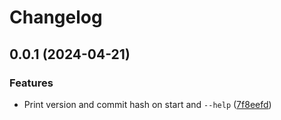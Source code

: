 # Changelog

## 0.0.1 (2024-04-21)

### Features

* Print version and commit hash on start and `--help` ([7f8eefd](https://github.com/sne11ius/pp/commit/7f8eefd5d63a6a5c232ae880616f832f799813c8))
